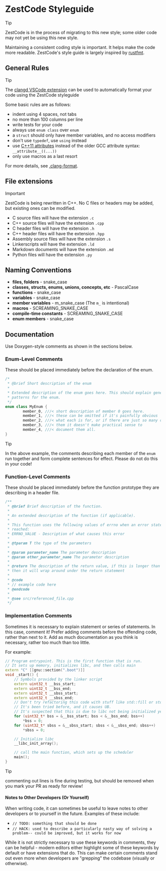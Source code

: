# ZestCode Styleguide

> [!TIP]
> ZestCode is in the process of migrating to this new style; some older code may not yet be using this new style.

Maintaining a consistent coding style is important. It helps make the code more readable. ZestCode's style guide is largely inspired by [rustfmt](https://doc.rust-lang.org/stable/style-guide/).

## General Rules

> [!TIP]
> The [clangd VSCode extension](https://marketplace.visualstudio.com/items?itemName=llvm-vs-code-extensions.vscode-clangd) can be used to automatically format your code using the ZestCode styleguide

Some basic rules are as follows:

- indent using 4 spaces, not tabs
- no more than 100 columns per line
- write tests for your code
- always use `enum class` over `enum`
- a `struct` should only have member variables, and no access modifiers
- don't use `typedef`, use `using` instead
- use [C++11 attributes](https://en.cppreference.com/w/cpp/language/attributes) instead of the older GCC attribute syntax: `__attribute__((...))`
- only use macros as a last resort

For more details, see [.clang-format](../.clang-format).

## File extensions

> [!IMPORTANT]
> ZestCode is being rewritten in C++. No C files or headers may be added, but existing ones can be modified.

- C source files will have the extension `.c`
- C++ source files will have the extension `.cpp`
- C header files will have the extension `.h`
- C++ header files will have the extension `.hpp`
- Assembly source files will have the extension `.s`
- Linkerscripts will have the extension `.ld`
- Markdown documents will have the extension `.md`
- Python files will have the extension `.py`

## Naming Conventions

- **files, folders** - snake_case
- **classes, structs, enums, unions, concepts, etc** - PascalCase
- **functions** - snake_case
- **variables** - snake_case
- **member variables** - m_snake_case (The `m_` is intentional)
- **macros** - SCREAMING_SNAKE_CASE
- **compile-time constants** - SCREAMING_SNAKE_CASE
- **enum members** - snake_case

## Documentation

Use Doxygen-style comments as shown in the sections below.

### Enum-Level Comments

These should be placed immediately before the declaration of the enum.

```c++
/*
 * @brief Short description of the enum
 *
 * Extended description of the enum goes here. This should explain general usage
 * patterns for the enum.
 */
enum class MyEnum {
        member_0, ///< short description of member 0 goes here.
        member_1, ///< these can be omitted if it's painfully obvious
        member_2, ///< what each is for, or if there are just so many of
        member_3, ///< them it doesn't make practical sense to
        member_4, ///< document them all.
}
```

> [!TIP]
> In the above example, the comments describing each member of the `enum` run together and form complete sentences for effect.
> Please do not do this in your code!

### Function-Level Comments

These should be placed immediately before the function prototype they are describing in a header file.

```c++
/**
 * @brief Brief description of the function.
 *
 * An extended description of the function (if applicable).
 *
 * This function uses the following values of errno when an error state is
 * reached:
 * ERRNO_VALUE - Description of what causes this error
 *
 * @tparam T the type of the parameters
 *
 * @param parameter_name The parameter description
 * @param other_parameter_name The parameter description
 *
 * @return The description of the return value, if this is longer than one line
 * then it will wrap around under the return statement
 *
 * @code
 * // example code here
 * @endcode
 *
 * @see src/referenced_file.cpp
 */
```

### Implementation Comments

Sometimes it is necessary to explain statement or series of statements.
In this case, comment it! Prefer adding comments before the offending code,
rather than next to it.
Add as much documentation as you think is necessary, rather too much than too little.

For example:

```c++
// Program entrypoint. This is the first function that is run.
// It sets up memory, initializes libc, and then calls main
extern "C" [[gnu::section(".boot")]]
void _start() {
    // Symbols provided by the linker script
    extern uint32_t __bss_start;
    extern uint32_t __bss_end;
    extern uint32_t __sbss_start;
    extern uint32_t __sbss_end;
    // Don't try refactoring this code with stuff like std::fill or std::span.
    // It's been tried before, and it causes UB.
    // It's suspected that this is due to libc not being initialized yet.
    for (uint32_t* bss = &__bss_start; bss < &__bss_end; bss++)
        *bss = 0;
    for (uint32_t* sbss = &__sbss_start; sbss < &__sbss_end; sbss++)
        *sbss = 0;

    // Initialize libc
    __libc_init_array();

    // call the main function, which sets up the scheduler
    main();
}
```

> [!TIP]
> commenting out lines is fine during testing, but should be removed when you mark your PR as ready for review!

#### Notes to Other Developers (Or Yourself)

When writing code, it can sometimes be useful to leave notes to other developers or to yourself in the future. Examples of these include:

- `// TODO: something that should be done`
- `// HACK: used to describe a particularly nasty way of solving a problem-- could be improved, but it works for now`

While it is not strictly necessary to use these keywords in comments, they can be helpful - modern editors either highlight some of these keywords by default or have extensions that do.
This can make certain comments stand out even more when developers are "grepping" the codebase (visually or otherwise).